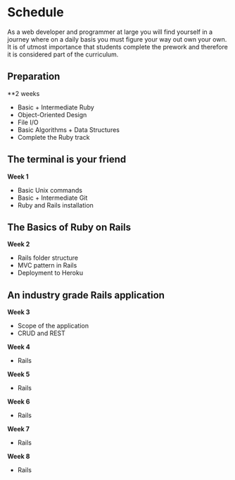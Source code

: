 Schedule
=======

As a web developer and programmer at large you will find yourself in a journey where on a daily basis you must figure your way out own your own. It is of utmost importance that students complete the prework and therefore it is considered part of the curriculum.

## Preparation
**2 weeks
* Basic + Intermediate Ruby
* Object-Oriented Design
* File I/O
* Basic Algorithms + Data Structures
* Complete the Ruby track

## The terminal is your friend
**Week 1**
* Basic Unix commands
* Basic + Intermediate Git
* Ruby and Rails installation

## The Basics of Ruby on Rails
**Week 2**
* Rails folder structure
* MVC pattern in Rails
* Deployment to Heroku

## An industry grade Rails application
**Week 3**
* Scope of the application
* CRUD and REST

**Week 4**
* Rails

**Week 5**
* Rails

**Week 6**
* Rails

**Week 7**
* Rails

**Week 8**
* Rails
